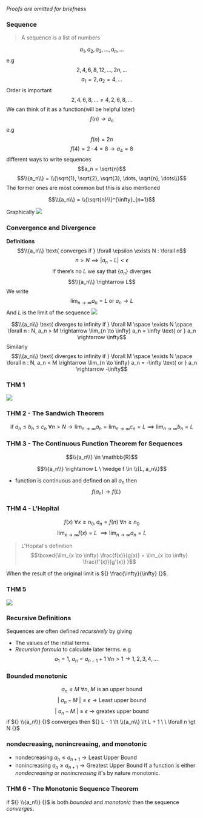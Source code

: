 *Proofs are omitted for briefness*
### Sequence
> A sequence is a list of numbers

$$a_1, a_2, a_3,\dots, a_n, \dots$$
e.g
$$2, 4, 6, 8, 12,\dots,2n,\dots$$
$$a_1 = 2, a_2 = 4, \dots$$
Order is important
$$2, 4, 6, 8, \dots \neq 4, 2, 6, 8, \dots$$
We can think of it as a function(will be helpful later)
$$f(n) \rightarrow a_n$$
e.g
$$f(n) = 2n$$
$$f(4) = 2 \cdot 4 = 8 \rightarrow a_4 = 8$$
different ways to write sequences
$$a_n = \sqrt{n}$$
$$\\{a_n\\} = \\{\sqrt{1}, \sqrt{2}, \sqrt{3}, \dots, \sqrt{n}, \dots\\}$$
The former ones are most common but this is also mentioned

$$\\{a_n\\} = \\{\sqrt{n}\\}^{\infty}_{n=1}$$


Graphically
![](https://i.imgur.com/LxqLxrX.png)
### Convergence and Divergence
**Definitions**
$$\\{a_n\\} \text{ converges if } \forall \epsilon \exists N : \forall n$$
$$n > N \implies \lvert a_n - L \rvert \lt \epsilon$$
$$\text{If there's no } L \text{ we say that } \{a_n\} \text{ diverges}$$
$$\\{a_n\\} \rightarrow L$$
We write
$$\lim_{n \to \infty} a_n = L \text{ or } a_n \rightarrow L$$
And *L* is the limit of the sequence
![](https://i.imgur.com/EAw5XgO.png)

$$\\{a_n\\} \text{ diverges to infinity if } \forall M \space \exists N \space \forall n : N, a_n > M \rightarrow \lim_{n \to \infty} a_n = \infty \text{ or } a_n \rightarrow \infty$$
Similarly
$$\\{a_n\\} \text{ diverges to infinity if } \forall M \space \exists N \space \forall n : N, a_n < M \rightarrow \lim_{n \to \infty} a_n = -\infty \text{ or } a_n \rightarrow -\infty$$

### THM 1
![](https://i.imgur.com/yPzz4zy.png)

### THM 2 - The Sandwich Theorem
$$\text{if } a_n \leq b_n \leq c_n \ \forall n \gt N \rightarrow \lim_{n\to \infty} a_n = \lim_{n \to \infty} c_n = L \implies \lim_{n \to \infty} b_n = L$$
### THM 3 - The Continuous Function Theorem for Sequences
$$\\{a_n\\} \in \mathbb{R}$$


$$\\{a_n\\} \rightarrow L \ \wedge f \in \\{L, a_n\\}$$
* function is continuous and defined on all ${} a_n {}$
then
$$f(a_n) \rightarrow f(L)$$
### THM 4 - L'Hopital

$$f(x) \ \forall x \geq n_0, a_n = f(n) \ \forall n \geq n_0$$
$$\lim_{x \to \infty} f(x) = L \ \implies \lim_{n \to \infty} a_n = L$$
> L'Hopital's definition
$$\boxed{\lim_{x \to \infty} \frac{f(x)}{g(x)} = \lim_{x \to \infty} \frac{f'(x)}{g'(x)} }$$

When the result of the original limit is ${} \frac{\infty}{\infty} {}$.

### THM 5
![](https://i.imgur.com/AQDjbIC.png)
### Recursive Definitions
Sequences are often defined *recursively* by giving
- The values of the initial terms.
- *Recursion formula* to calculate later terms.
e.g 
$$a_1 = 1, \ a_n = a_{n-1} + 1 \ \forall n > 1 \rightarrow 1, 2, 3, 4, \dots$$
### Bounded monotonic
$$a_n \leq M \ \forall n, \ M \text{ is an upper bound}$$
$$\rvert \ a_n - M \ \lvert \leq \epsilon \rightarrow \text{Least upper bound}$$
$$\rvert \ a_n - M \ \lvert \geq \epsilon \rightarrow \text{greates upper bound}$$
if ${} \\{a_n\\} {}$ converges then ${} L - 1 \lt \\{a_n\\} \lt L + 1 \ \ \forall n \gt N {}$ 
### nondecreasing, nonincreasing, and monotonic
- nondecreasing ${} a_n \leq a_{n+1} \rightarrow \text{Least Upper Bound} {}$
- nonincreasing ${} a_n \geq a_{n+1} \rightarrow \text{Greatest Upper Bound} {}$
If a function is either *nondecreasing* or *nonincreasing* it's by nature monotonic.

### THM 6 - The Monotonic Sequence Theorem
if ${} \\{a_n\\} {}$ is both *bounded* and *monotonic* then the sequence *converges*. 